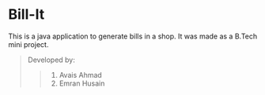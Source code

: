 # Bill-It
This is a java application to generate bills in a shop.
It was made as a B.Tech mini project.

> Developed by:
>> 1. Avais Ahmad 
>> 2. Emran Husain 
